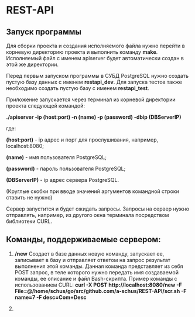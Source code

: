 # REST-API
## Запуск программы
Для сборки проекта  и создания исполняемого файла нужно перейти в корневую директорию проекта и выполнить команду **make**. Исполняемый файл с именем apiserver будет автоматически создан в этой же директории.

Перед первым запуском программы в СУБД PostgreSQL нужно создать пустую базу данных с именем **restapi_dev**. Для запуска тестов также необходимо создать пустую базу с именем **restapi_test**.

Приложение запускается через терминал из корневой директории проекта следующей командой:

**./apiserver -ip (host:port) -n (name) -p (password) -dbip (DBServerIP)**

где:

**(host:port)** - ip адрес и порт для прослушивания, например, localhost:8080;

**(name)** - имя пользователя PostgreSQL;

**(password)** - пароль пользователя PostgreSQL;

**(DBServerIP)** - ip адрес сервера PostgreSQL.

(Круглые скобки при вводе значений аргументов командной строки ставить не нужно)

Сервер запустится и будет ожидать запросы. Запросы на сервер нужно отправлять, например, из другого окна терминала посредством библиотеки CURL.

## Команды, поддерживаемые сервером:
1. **/new**
    Создает в базе данных новую команду, запускает ее, записывает в базу и отправляет ответом на запрос результат выполнения этой команды.  Данная команда представляет из себя POST запрос, в теле которого нужно передать имя создаваемой команды, ее описание и файл Bash-скрипта.  Пример команды с использованием CURL:  **curl -X POST http://localhost:8080/new -F File=@/home/schus/go/src/github.com/a-schus/REST-API/scr.sh -F name=7 -F desc=Com+Desc**

2. 
